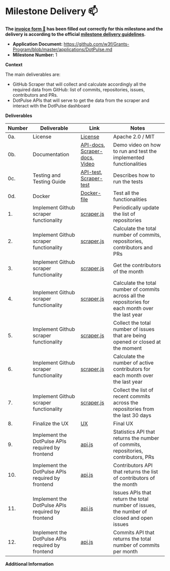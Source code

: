 # Milestone Delivery :mailbox:

**The [invoice form :pencil:](https://docs.google.com/forms/d/e/1FAIpQLSfmNYaoCgrxyhzgoKQ0ynQvnNRoTmgApz9NrMp-hd8mhIiO0A/viewform) has been filled out correctly for this milestone and the delivery is according to the official [milestone delivery guidelines](https://github.com/w3f/Grants-Program/blob/master/docs/milestone-deliverables-guidelines.md).**  

* **Application Document:** https://github.com/w3f/Grants-Program/blob/master/applications/DotPulse.md
* **Milestone Number:** 1

**Context**

The main deliverables are:
- GitHub Scraper that will collect and calculate accordingly all the required data from GitHub: list of commits, repositories, issues, contributors and PRs.
- DotPulse APIs that will serve to get the data from the scraper and interact with the DotPulse dashboard

**Deliverables**

| Number | Deliverable | Link | Notes |
| ------------- | ------------- | ------------- |------------- |
| 0a. | License |[License](https://github.com/CrossChainLabs-DOT/dotpulse-api/blob/b82ab47f21fecb4c49f2d8c88d516bc0beaf3247/LICENSE)| Apache 2.0 / MIT | 
| 0b. | Documentation | [API-docs](https://github.com/CrossChainLabs-DOT/dotpulse-api/blob/17ff96d15795fed3f061eeff95113866a7ebe15d/docs.md), [Scraper-docs](https://github.com/CrossChainLabs-DOT/dotpulse-scraper/blob/1fceb0cff9e7bbf4584e58d9274c5cbb2592264d/docs.md), [Video](https://drive.google.com/file/d/1ZMQ13BfiN3d0gamNcYL5uhIKOzcIg6N3/view?usp=share_link) | Demo video on how to run and test the implemented functionalities| 
| 0c. | Testing and Testing Guide | [API-test](https://github.com/CrossChainLabs-DOT/dotpulse-api/blob/17ff96d15795fed3f061eeff95113866a7ebe15d/README.md), [Scraper-test](https://github.com/CrossChainLabs-DOT/dotpulse-scraper/blob/1fceb0cff9e7bbf4584e58d9274c5cbb2592264d/README.md) | Describes how to run the tests|
| 0d. | Docker | [Docker-file](https://github.com/CrossChainLabs-DOT/dotpulse-scraper/blob/3772a20347a19c05772ff907b8a53c085bef0515/docker-compose.yml) | Test all the functionalities |
| 1. | Implement Github scraper functionality | [scraper.js](https://github.com/CrossChainLabs-DOT/dotpulse-scraper/blob/3772a20347a19c05772ff907b8a53c085bef0515/scraper.js) | Periodically update the list of repositories |
| 2. | Implement Github scraper functionality | [scraper.js](https://github.com/CrossChainLabs-DOT/dotpulse-scraper/blob/3772a20347a19c05772ff907b8a53c085bef0515/scraper.js) | Calculate the total number of commits, repositories, contributors and PRs |
| 3. | Implement Github scraper functionality | [scraper.js](https://github.com/CrossChainLabs-DOT/dotpulse-scraper/blob/3772a20347a19c05772ff907b8a53c085bef0515/scraper.js) | Get the contributors of the month |
| 4. | Implement Github scraper functionality | [scraper.js](https://github.com/CrossChainLabs-DOT/dotpulse-scraper/blob/3772a20347a19c05772ff907b8a53c085bef0515/scraper.js) | Calculate the total number of commits across all the repositories for each month over the last year |
| 5. | Implement Github scraper functionality | [scraper.js](https://github.com/CrossChainLabs-DOT/dotpulse-scraper/blob/3772a20347a19c05772ff907b8a53c085bef0515/scraper.js) | Collect the total number of issues that are being opened or closed at the moment |
| 6. | Implement Github scraper functionality | [scraper.js](https://github.com/CrossChainLabs-DOT/dotpulse-scraper/blob/3772a20347a19c05772ff907b8a53c085bef0515/scraper.js) | Calculate the number of active contributors  for each month over the last year |
| 7. | Implement Github scraper functionality | [scraper.js](https://github.com/CrossChainLabs-DOT/dotpulse-scraper/blob/3772a20347a19c05772ff907b8a53c085bef0515/scraper.js) | Collect the list of recent commits across the repositories from the last 30 days |
| 8. | Finalize the UX | [UX](https://drive.google.com/file/d/1przeJWgvpv_lI4QDpX-GlQsMHCBaSToh/view?usp=share_link) | Final UX |
| 9. | Implement the DotPulse APIs required by frontend | [api.js](https://github.com/CrossChainLabs-DOT/dotpulse-api/blob/2c63a62fbf4283250b3a49633c4173e351c6382b/api.js) | Statistics API that returns the number of commits, repositories, contributors, PRs |
| 10. | Implement the DotPulse APIs required by frontend | [api.js](https://github.com/CrossChainLabs-DOT/dotpulse-api/blob/2c63a62fbf4283250b3a49633c4173e351c6382b/api.js) | Contributors API that returns the list of contributors of the month |
| 11. | Implement the DotPulse APIs required by frontend | [api.js](https://github.com/CrossChainLabs-DOT/dotpulse-api/blob/2c63a62fbf4283250b3a49633c4173e351c6382b/api.js) | Issues APIs that return the total number of issues, the number of closed and open issues |
| 12. | Implement the DotPulse APIs required by frontend | [api.js](https://github.com/CrossChainLabs-DOT/dotpulse-api/blob/2c63a62fbf4283250b3a49633c4173e351c6382b/api.js) | Commits API that returns the total number of commits per month 

**Additional Information**
